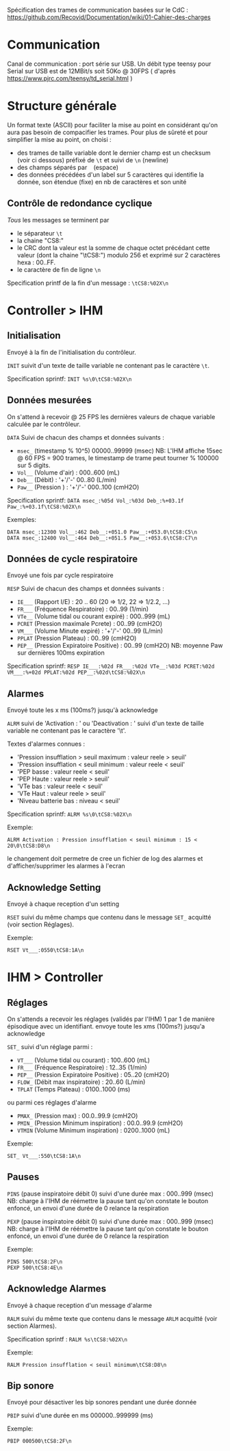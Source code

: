 Spécification des trames de communication basées sur le CdC :
https://github.com/Recovid/Documentation/wiki/01-Cahier-des-charges

# Communication

Canal de communication : port série sur USB.
Un débit type teensy pour Serial sur USB est de 12MBit/s soit 50Ko @ 30FPS ( d'après https://www.pjrc.com/teensy/td_serial.html )

# Structure générale

Un format texte (ASCII) pour faciliter la mise au point en considérant qu'on aura pas besoin de compacifier les trames. Pour plus de sûreté et pour simplifier la mise au point, on choisi :
- des trames de taille variable dont le dernier champ est un checksum (voir ci dessous) préfixé de `\t` et suivi de `\n` (newline)
- des champs séparés par ` ` (espace)
- des données précédées d'un label sur 5 caractères qui identifie la donnée, son étendue (fixe) en nb de caractères et son unité

## Contrôle de redondance cyclique

*Tous* les messages se terminent par
- le séparateur `\t`
- la chaine "CS8:"
- le CRC dont la valeur est la somme de chaque octet précédant cette valeur (dont la chaine "\tCS8:") modulo 256 et exprimé sur 2 caractères hexa : 00..FF.
- le caractère de fin de ligne `\n`

Specification printf de la fin d'un message : `\tCS8:%02X\n`

# Controller > IHM

## Initialisation

Envoyé à la fin de l'initialisation du contrôleur.

`INIT` suivit d'un texte de taille variable ne contenant pas le caractère `\t`.

Specification sprintf: 
`INIT %s\0\tCS8:%02X\n`

## Données mesurées

On s'attend à recevoir @ 25 FPS les dernières valeurs de chaque variable calculée par le contrôleur.

`DATA`
Suivi de chacun des champs et données suivants :

- `msec_` (timestamp % 10^5) 00000..99999 (msec)
  NB: L'IHM affiche 15sec @ 60 FPS = 900 trames, le timestamp de trame peut tourner % 100000 sur 5 digits.
- `Vol__` (Volume d'air) : 000..600 (mL)
- `Deb__` (Débit) : '+'/'-' 00..80 (L/min)
- `Paw__` (Pression ) : '+'/'-' 000..100 (cmH2O)

Specification sprintf:
`DATA msec_:%05d Vol_:%03d Deb_:%+03.1f Paw_:%+03.1f\tCS8:%02X\n`

Exemples:
```
DATA msec_:12300 Vol__:462 Deb__:+051.0 Paw__:+053.0\tCS8:C5\n
DATA msec_:12400 Vol__:464 Deb__:+051.5 Paw__:+053.6\tCS8:C7\n
```

## Données de cycle respiratoire

Envoyé une fois par cycle respiratoire

`RESP`
Suivi de chacun des champs et données suivants :

- `IE___` (Rapport I/E) : 20 .. 60 (20 => 1/2, 22 => 1/2.2, ...)
- `FR___` (Fréquence Respiratoire) : 00..99 (1/min)
- `VTe__` (Volume tidal ou courant expiré) : 000..999 (mL)
- `PCRET` (Pression maximale Pcrete) : 00..99 (cmH2O)
- `VM___` (Volume Minute expiré) : '+'/'-' 00..99 (L/min)
- `PPLAT` (Pression Plateau) : 00..99 (cmH2O)
- `PEP__` (Pression Expiratoire Positive) : 00..99 (cmH2O) NB: moyenne Paw sur dernières 100ms expiration

Specification sprintf:
`RESP IE___:%02d FR___:%02d VTe__:%03d PCRET:%02d VM___:%+02d PPLAT:%02d PEP__:%02d\tCS8:%02X\n`

## Alarmes

Envoyé toute les x ms (100ms?) jusqu'à acknowledge

`ALRM` suivi de 'Activation : ' ou 'Deactivation : ' suivi d'un texte de taille variable ne contenant pas le caractère '\t'.

Textes d'alarmes connues :
- 'Pression insufflation > seuil maximum : valeur reele > seuil'
- 'Pression insufflation < seuil minimum : valeur reele < seuil'
- 'PEP basse : valeur reele < seuil'
- 'PEP Haute : valeur reele > seuil'
- 'VTe bas : valeur reele < seuil'
- 'VTe Haut : valeur reele > seuil'
- 'Niveau batterie bas : niveau < seuil'

Specification sprintf: 
`ALRM %s\0\tCS8:%02X\n`

Exemple:
```
ALRM Activation : Pression insufflation < seuil minimum : 15 < 20\0\tCS8:D8\n
```
le changement doit permetre de cree un fichier de log des alarmes et d'afficher/supprimer les alarmes à l'ecran

## Acknowledge Setting

Envoyé à chaque reception d'un setting

`RSET` suivi du même champs que contenu dans le message `SET_` acquitté (voir section Réglages).

Exemple:
```
RSET Vt___:0550\tCS8:1A\n
```

# IHM > Controller

## Réglages

On s'attends a recevoir les réglages (validés par l'IHM) 1 par 1 de manière épisodique avec un identifiant.
envoye toute les xms (100ms?) jusqu'a acknowledge

`SET_` suivi d'un réglage parmi :

- `VT___` (Volume tidal ou courant) : 100..600 (mL)
- `FR___` (Fréquence Respiratoire) : 12..35 (1/min)
- `PEP__` (Pression Expiratoire Positive) : 05..20 (cmH2O)
- `FLOW_` (Débit max inspiratoire) : 20..60 (L/min)
- `TPLAT` (Temps Plateau) : 0100..1000 (ms)

ou parmi ces réglages d'alarme

- `PMAX_` (Pression max) : 00.0..99.9 (cmH2O) 
- `PMIN_` (Pression Minimum inspiration) : 00.0..99.9 (cmH2O) 
- `VTMIN` (Volume Minimum inspiration) : 0200..1000 (mL)

Exemple:
```
SET_ Vt___:550\tCS8:1A\n
```

## Pauses

`PINS` (pause inspiratoire débit 0) suivi d'une durée max : 000..999 (msec) NB: charge à l'IHM de réémettre la pause tant qu'on constate le bouton enfoncé, un envoi d'une durée de 0 relance la respiration

`PEXP` (pause inspiratoire débit 0) suivi d'une durée max : 000..999 (msec) NB: charge à l'IHM de réémettre la pause tant qu'on constate le bouton enfoncé, un envoi d'une durée de 0 relance la respiration

Exemple:
```
PINS 500\tCS8:2F\n
PEXP 500\tCS8:4E\n
```

## Acknowledge Alarmes

Envoyé à chaque reception d'un message d'alarme

`RALM` suivi du même texte que contenu dans le message `ARLM` acquitté (voir section Alarmes).

Specification sprintf :
`RALM %s\tCS8:%02X\n`

Exemple:
```
RALM Pression insufflation < seuil minimum\tCS8:D8\n
```

## Bip sonore

Envoyé pour désactiver les bip sonores pendant une durée donnée

`PBIP` suivi d'une durée en ms 000000..999999 (ms)

Exemple:
```
PBIP 000500\tCS8:2F\n
```
